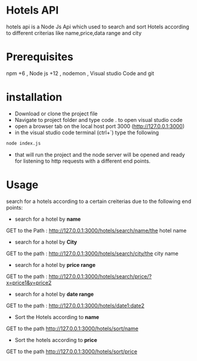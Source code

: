 # Hotels API

hotels api is a Node Js Api which used to search and sort Hotels according to different criterias like name,price,data range and city

# Prerequisites

npm +6 , Node js +12 , nodemon , Visual studio Code and git

# installation 

- Download or clone the project file
- Navigate to project folder and type code . to open visual studio code
- open a browser tab on the local host port 3000 (http://127.0.0.1:3000)
- in the visual studio code terminal (ctrl+`) type the following

```bash
node index.js
```
- that will run the project and the node server will be opened and ready for listening to http requests with a different end points.

# Usage

search for a hotels according to a certain creiterias due to the following end points:

- search for a hotel by **name**

GET to the Path : http://127.0.0.1:3000/hotels/search/name/the hotel name

- search for a hotel by **City**

GET to the path : http://127.0.0.1:3000/hotels/search/city/the city name

- search for a hotel by **price range**

GET to the path : http://127.0.0.1:3000/hotels/search/price/?x=price1&y=price2

- search for a hotel by **date range**

GET to the path : http://127.0.0.1:3000/hotels/date1:date2

- Sort the Hotels according to **name**

GET to the path http://127.0.0.1:3000/hotels/sort/name

- Sort the hotels according to **price**

GET to the path http://127.0.0.1:3000/hotels/sort/price
